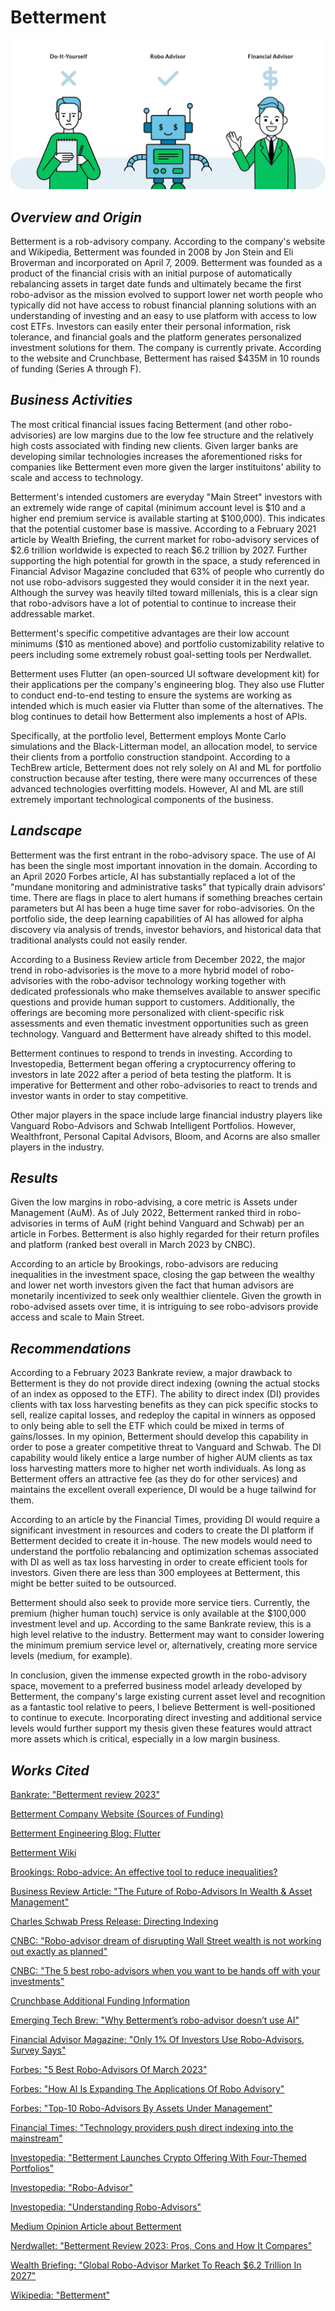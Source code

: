 # **Betterment**

<picture>

![Robo-advisor.](https://github.com/mcody93/Homework1/blob/main/investorjunkie-robo-advisors-1.jpg?raw=true)
<picture>

## ***Overview and Origin***

Betterment is a rob-advisory company. According to the company's website and Wikipedia, Betterment was founded in 2008 by Jon Stein and Eli Broverman and incorporated on April 7, 2009. Betterment was founded as a product of the financial crisis with an initial purpose of automatically rebalancing assets in target date funds and ultimately became the first robo-advisor as the mission evolved to support lower net worth people who typically did not have access to robust financial planning solutions with an understanding of investing and an easy to use platform with access to low cost ETFs. Investors can easily enter their personal information, risk tolerance, and financial goals and the platform generates personalized investment solutions for them. The company is currently private. According to the website and Crunchbase, Betterment has raised $435M in 10 rounds of funding (Series A through F).

## ***Business Activities***


The most critical financial issues facing Betterment (and other robo-advisories) are low margins due to the low fee structure and the relatively high costs associated with finding new clients. Given larger banks are developing similar technologies increases the aforementioned risks for companies like Betterment even more given the larger instituitons' ability to scale and access to technology.

Betterment's intended customers are everyday "Main Street" investors with an extremely wide range of capital (minimum account level is $10 and a higher end premium service is available starting at $100,000). This indicates that the potential customer base is massive. According to a February 2021 article by Wealth Briefing, the current market for robo-advisory services of $2.6 trillion worldwide is expected to reach $6.2 trillion by 2027. Further supporting the high potential for growth in the space, a study referenced in Financial Advisor Magazine concluded that 63% of people who currently do not use robo-advisors suggested they would consider it in the next year. Although the survey was heavily tilted toward millenials, this is a clear sign that robo-advisors have a lot of potential to continue to increase their addressable market. 

Betterment's specific competitive advantages are their low account minimums ($10 as mentioned above) and portfolio customizability relative to peers including some extremely robust goal-setting tools per Nerdwallet. 

Betterment uses Flutter (an open-sourced UI software development kit) for their applications per the company's engineering blog. They also use Flutter to conduct end-to-end testing to ensure the systems are working as intended which is much easier via Flutter than some of the alternatives. The blog continues to detail how Betterment also implements a host of APIs.

Specifically, at the portfolio level, Betterment employs Monte Carlo simulations and the Black-Litterman model, an allocation model, to service their clients from a portfolio construction standpoint. According to a TechBrew article, Betterment does not rely solely on AI and ML for portfolio construction because after testing, there were many occurrences of these advanced technologies overfitting models. However, AI and ML are still extremely important technological components of the business.

## ***Landscape***

Betterment was the first entrant in the robo-advisory space. The use of AI has been the single most important innovation in the domain. According to an April 2020 Forbes article, AI has substantially replaced a lot of the "mundane monitoring and administrative tasks" that typically drain advisors' time. There are flags in place to alert humans if something breaches certain parameters but AI has been a huge time saver for robo-advisories. On the portfolio side, the deep learning capabilities of AI has allowed for alpha discovery via analysis of trends, investor behaviors, and historical data that traditional analysts could not easily render.

According to a Business Review article from December 2022, the major trend in robo-advisories is the move to a more hybrid model of robo-advisories with the robo-advisor technology working together with dedicated professionals who make themselves available to answer specific questions and provide human support to customers. Additionally, the offerings are becoming more personalized with client-specific risk assessments and even thematic investment opportunities such as green technology. Vanguard and Betterment have already shifted to this model.

Betterment continues to respond to trends in investing. According to Investopedia, Betterment began offering a cryptocurrency offering to investors in late 2022 after a period of beta testing the platform. It is imperative for Betterment and other robo-advisories to react to trends and investor wants in order to stay competitive.

Other major players in the space include large financial industry players like Vanguard Robo-Advisors and Schwab Intelligent Portfolios. However, Wealthfront, Personal Capital Advisors, Bloom, and Acorns are also smaller players in the industry. 

## ***Results***

Given the low margins in robo-advising, a core metric is Assets under Management (AuM). As of July 2022, Betterment ranked third in robo-advisories in terms of AuM (right behind Vanguard and Schwab) per an article in Forbes. Betterment is also highly regarded for their return profiles and platform (ranked best overall in March 2023 by CNBC). 

According to an article by Brookings, robo-advisors are reducing inequalities in the investment space, closing the gap between the wealthy and lower net worth investors given the fact that human advisors are monetarily incentivized to seek only wealthier clientele. Given the growth in robo-advised assets over time, it is intriguing to see robo-advisors provide access and scale to Main Street.

## ***Recommendations***

According to a February 2023 Bankrate review, a major drawback to Betterment is they do not provide direct indexing (owning the actual stocks of an index as opposed to the ETF). The ability to direct index (DI) provides clients with tax loss harvesting benefits as they can pick specific stocks to sell, realize capital losses, and redeploy the capital in winners as opposed to only being able to sell the ETF which could be mixed in terms of gains/losses. In my opinion, Betterment should develop this capability in order to pose a greater competitive threat to Vanguard and Schwab. The DI capability would likely entice a large number of higher AUM clients as tax loss harvesting matters more to higher net worth individuals. As long as Betterment offers an attractive fee (as they do for other services) and maintains the excellent overall experience, DI would be a huge tailwind for them. 

According to an article by the Financial Times, providing DI would require a significant investment in resources and coders to create the DI platform if Betterment decided to create it in-house. The new models would need to understand the portfolio rebalancing and optimization schemas associated with DI as well as tax loss harvesting in order to create efficient tools for investors. Given there are less than 300 employees at Betterment, this might be better suited to be outsourced. 

Betterment should also seek to provide more service tiers. Currently, the premium (higher human touch) service is only available at the $100,000 investment level and up. According to the same Bankrate review, this is a high level relative to the industry. Betterment may want to consider lowering the minimum premium service level or, alternatively, creating more service levels (medium, for example).

In conclusion, given the immense expected growth in the robo-advisory space, movement to a preferred business model arleady developed by Betterment, the company's large existing current asset level and recognition as a fantastic tool relative to peers, I believe Betterment is well-positioned to continue to execute. Incorporating direct investing and additional service levels would further support my thesis given these features would attract more assets which is critical, especially in a low margin business. 

## ***Works Cited***
[Bankrate: "Betterment review 2023"](https://www.bankrate.com/investing/roboadvisor-reviews/betterment/)

[Betterment Company Website (Sources of Funding)](https://www.betterment.com/resources/2021-fundraising)

[Betterment Engineering Blog: Flutter](https://www.betterment.com/engineering/flutter-screen-ui-testing)

[Betterment Wiki](https://en.wikipedia.org/wiki/Betterment_(company)) 

[Brookings: Robo-advice: An effective tool to reduce inequalities?](https://www.brookings.edu/research/robo-advice-an-effective-tool-to-reduce-inequalities/) 

[Business Review Article: "The Future of Robo-Advisors In Wealth & Asset Management"](https://business-review.eu/investments/the-future-of-robo-advisors-in-wealth-asset-management-234275#:~:text=Hybrid%20Is%20The%20Future&text=With%20a%20self%2Dserve%20option,way%20for%20a%20hybrid%20future.)

[Charles Schwab Press Release: Directing Indexing](https://pressroom.aboutschwab.com/press-releases/press-release/2022/Schwab-Launches-Schwab-Personalized-Indexing/default.aspx)

[CNBC: "Robo-advisor dream of disrupting Wall Street wealth is not working out exactly as planned"](https://www.cnbc.com/2022/01/27/roboadvisor-disruption-of-wall-street-wealth-is-not-working-out.html)

[CNBC: "The 5 best robo-advisors when you want to be hands off with your investments"](https://www.cnbc.com/select/best-robo-advisors/)

[Crunchbase Additional Funding Information](https://www.crunchbase.com/organization/betterment/company_financials)

[Emerging Tech Brew: "Why Betterment’s robo-advisor doesn’t use AI"](https://www.emergingtechbrew.com/stories/2022/10/11/why-betterment-s-robo-advisor-doesn-t-use-ai)

[Financial Advisor Magazine: "Only 1% Of Investors Use Robo-Advisors, Survey Says"](https://www.emergingtechbrew.com/stories/2022/10/11/why-betterment-s-robo-advisor-doesn-t-use-ai)

[Forbes: "5 Best Robo-Advisors Of March 2023"](https://www.forbes.com/advisor/investing/best-robo-advisors/)

[Forbes: "How AI Is Expanding The Applications Of Robo Advisory"](https://www.forbes.com/sites/ilkerkoksal/2020/04/18/how-ai-is-expanding-the-applications-of-robo-advisory/?sh=2fc5566a55c3)

[Forbes: "Top-10 Robo-Advisors By Assets Under Management"](https://www.forbes.com/advisor/investing/top-robo-advisors-by-aum/)

[Financial Times: "Technology providers push direct indexing into the mainstream"](https://www.ft.com/content/075c01d3-e3e0-4f24-a189-4ade131aff16)

[Investopedia: "Betterment Launches Crypto Offering With Four-Themed Portfolios"](https://www.investopedia.com/betterment-crypto-offerings-6750069#:~:text=Betterment%20now%20offers%20automated%20cryptocurrency,of%20Betterment%20cryptocurrency%20investment%20products.)

[Investopedia: "Robo-Advisor"](https://www.investopedia.com/terms/r/roboadvisor-roboadviser.asp)

[Investopedia: "Understanding Robo-Advisors"](https://www.investopedia.com/terms/r/roboadvisor-roboadviser.asp#:~:text=The%20first%20robo%2Dadvisor%2C%20Betterment,through%20a%20simple%20online%20interface.)

[Medium Opinion Article about Betterment](https://medium.com/@ossowski.chris/is-betterment-ready-for-ipo-or-spac-46d1bc33fd07)

[Nerdwallet: "Betterment Review 2023: Pros, Cons and How It Compares"](https://www.nerdwallet.com/reviews/investing/advisors/betterment#:~:text=advisors%3A%20our%20methodology-,Where%20Betterment%20shines,all%20your%20cash%20is%20invested.)

[Wealth Briefing: "Global Robo-Advisor Market To Reach $6.2 Trillion In 2027"](https://www.wealthbriefing.com/html/article.php?id=190292#.ZBvGvnbMJmM)

[Wikipedia: "Betterment"](https://en.wikipedia.org/wiki/Betterment_(company))